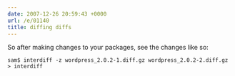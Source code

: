 ```yaml
---
date: 2007-12-26 20:59:43 +0000
url: /e/01140
title: diffing diffs
---
```


So after making changes to your packages, see the changes like so:

	sam$ interdiff -z wordpress_2.0.2-1.diff.gz wordpress_2.0.2-2.diff.gz > interdiff
